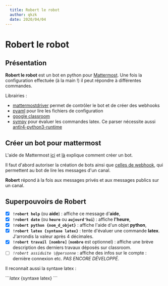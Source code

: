 ```yaml
---
  title: Robert le robot
  author: qkzk
  date: 2020/04/04
---
```


# Robert le robot

## Présentation

**Robert le robot** est un bot en python pour [Mattermost](https://mattermost.org).
Une fois la configuration effectuée (à la main !) il peut répondre à différentes commandes.

Librairies :

* [mattermostdriver](https://github.com/Vaelor/python-mattermost-driver) permet de contrôler le bot et de créer des webhooks
* [pyaml](https://pypi.org/project/PyYAML/) pour lire les fichiers de configuration
* [google classroom](https://developers.google.com/classroom/quickstart/python)
* [sympy](https://www.sympy.org/en/index.html) pour évaluer les commandes latex. Ce parser nécessite aussi [antlr4-python3-runtime](https://pypi.org/project/antlr4-python3-runtime/)

## Créer un bot pour mattermost

L'aide de Mattermost [ici](https://docs.mattermost.com/developer/bot-accounts.html)  et [là](https://docs.mattermost.com/developer/bot-accounts.html#bot-account-creation) explique comment créer un bot.

Il faut d'abord autoriser la création de bots ainsi que [celles de webhook](https://docs.mattermost.com/developer/webhooks-outgoing.html),
qui permettent au bot de lire les messages d'un canal.

**Robert** répond à la fois aux messages privés et aux messages publics sur un canal.


## Superpouvoirs de Robert


* [x] **`!robert help`** (ou **aide**) : affiche ce message d'**aide**,
* [x] **`!robert date`** (ou **`heure`** ou **`aujourd'hui`**) : affiche **l'heure**,
* [x] **`!robert python {nom_d_objet}`** : affiche l'aide d'un objet **python**,
* [x] **`!robert latex {syntaxe latex}`** : tente d'évaluer une commande **latex**. J'arrondis la valeur après 4 décimales.
* [x] **`!robert travail [nombre]`** (**`nombre`** est optionnel) : affiche une brève description des derniers travaux déposés sur classroom.
* [ ] _`!robert assiduite \@personne`_ : affiche des infos sur le compte : dernière connexion etc. _PAS ENCORE DÉVELOPPÉ_.

Il reconnait aussi la syntaxe latex :

\`\`\`_latex_
{syntaxe latex}
\`\`\`
